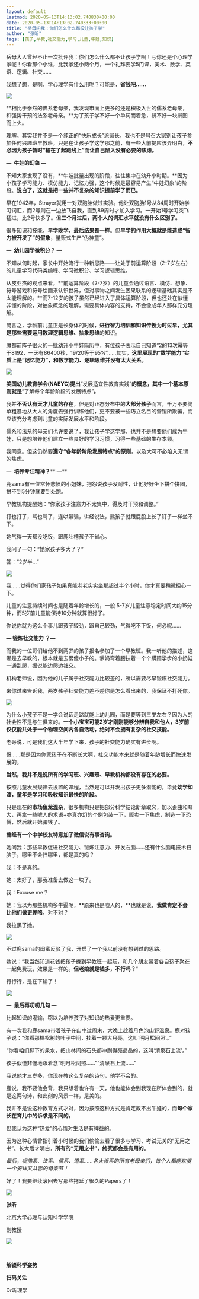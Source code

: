 ```yaml
---
layout: default
Lastmod: 2020-05-13T14:13:02.740830+00:00
date: 2020-05-13T14:13:02.740333+00:00
title: "岳母问我：你们怎么什么都没让孩子学"
author: "张昕"
tags: [孩子,早教,社交能力,学习,儿童,牛娃,知识]
---
```


岳母大人曾经不止一次批评我：你们怎么什么都不让孩子学啊！亏你还是个心理学家呢！你看那个小谁，比我家还小两个月，一个礼拜要学5门课，美术、数学、英语、逻辑、社交……

我想了想，是啊，学心理学有什么用呢？可能是，**省钱吧……**

![](https://images.weserv.nl/?url=https%3A//mmbiz.qpic.cn/mmbiz_jpg/15eiawgiaaU1wno1yS7OMpUBk2WXT5EB8fbvrAtNtV2PBxxFDsLKRI7dFLYiaTbYbicaUPaSPYDQ9zqqf6gAiaf9UxA/640%3Fwx_fmt%3Djpeg)

**相比于泰然的佛系老母亲，我发现市面上更多的还是积极入世的儒系老母亲，和强势干预的法系老母亲。**为了孩子学不好一个单词而着急，拼不好一块拼图而上火。

理解。其实我并不是一个纯正的“快乐成长”派家长，我也不是号召大家别让孩子参加任何兴趣班早教班，只是在让孩子学这学那之前，有一些大前提应该弄明白，**不必因为孩子暂时“输在了起跑线上”而让自己陷入没有必要的焦虑。**

**—  ****牛娃的幻象**** —**

不知大家发现了没有，**牛娃批量出现的阶段，往往集中在幼升小时期。**因为小孩子学习能力、模仿能力、记忆力强，这个时候是最容易产生“牛娃幻象”的阶段。**说白了，这就是把一些并不复杂的知识提前学了而已。**  

早在1942年，Strayer就用一对双胞胎做过实验。他让双胞胎1号从84周时开始学习词汇，而2号则在一边放飞自我，直到89周时才加入学习。一开始1号学习突飞猛进，比2号快多了。但**三个月过后，两个人的词汇水平就没有什么区别了。**

很多知识和技能，**早学晚学，最后结果都一样**。但**早学的作用大概就是能造成“智力被开发了”的假象**，量贩式生产“伪神童”。

**—  幼儿园学微积分？ —**

不知从何时起，家长中开始流行一种新思路——让处于前运算阶段（2-7岁左右）的儿童学习代码类编程、学习微积分、学习逻辑思维。  

从皮亚杰的观点来看，**前运算阶段（2-7岁）的儿童会通过语言、模仿、想象、符号游戏和符号绘画来认识世界，但对事物之间发生因果联系的逻辑基础其实是不太能理解的。**而7-12岁的孩子虽然已经进入了具体运算阶段，但也还处在似懂非懂的阶段，对抽象概念的理解，需要具体内容的支持，不会像成年人那样充分理解。

简言之，学龄前儿童正是长身体的时候，**进行智力培训和知识传授为时过早，**尤其是那些需要运用**数理逻辑思维、抽象思维**的知识。

魔都前阵子很火的一批幼升小牛娃简历中，有位孩子表示自己知道“2的13次幂等于8192，一天有86400秒，19/20等于95%”……其实，**这里展现的“数学能力”实质上是“记忆能力”，和数学能力、逻辑思维并没有太大关系。**

![](https://images.weserv.nl/?url=https%3A//mmbiz.qpic.cn/mmbiz_jpg/15eiawgiaaU1wno1yS7OMpUBk2WXT5EB8fQeicTONfXkyhdPKNBa9IOicg8hmDTFDz8PvgkvAa7VIicfERolTDpHezg/640%3Fwx_fmt%3Djpeg)

**美国幼儿教育学会(NAEYC)提出**“发展适宜性教育实践”**的概念，其中一个基本原则就是**“了解每个年龄阶段的发展特点”**。**  

我并**不否认有天才儿童的存在**，但是对正态分布中的**大部分孩子**而言，千万不要简单粗暴地从大人的角度去强行训练他们，更不要被一些巧立名目的营销所欺骗，而应该充分考虑到儿童的实际发展水平和阶段。

儒系和法系的母亲们也许要说了，我让孩子学这学那，也并不是想要他们成为牛娃，只是想培养他们建立一些良好的学习习惯，习得一些基础的生存本领。

我同意。但这仍然要**遵守“各年龄阶段发展特点”的原则**，以及大可不必陷入无谓的焦虑。

**—  培养专注精神？**** —**

鹿sama有一位常怀悲愤的小姐妹，抱怨说孩子没耐性，让他好好坐下拼个拼图，拼不到5分钟就要到处跑。

早教机构提醒她：“你家孩子注意力不太集中，得及时干预和调整。”

打也打了，骂也骂了，连哄带骗，讲经说法，熊孩子就跟屁股上长了钉子一样坐不下。

她气得一天都没吃饭，跟鹿吐槽孩子不省心。

我问了一句：“她家孩子多大了？”

答：“2岁半…”

![](https://images.weserv.nl/?url=https%3A//mmbiz.qpic.cn/mmbiz_jpg/15eiawgiaaU1wno1yS7OMpUBk2WXT5EB8fOavXz4qC4S4p5iakNZWJVXicvjiaVXzV3xAJFOkS77vqGVUTX16OWwOOw/640%3Fwx_fmt%3Djpeg)

我……觉得你们家孩子如果真能老老实实坐那超过半个小时，你才真要稍微担心一下。

儿童的注意持续时间也是随着年龄增长的，一般 5-7岁儿童注意稳定时间大约15分钟，而5岁前儿童能保持10分钟就算很好了。

你说你就为这么个事儿跟孩子较劲，跟自己较劲，气得吃不下饭，何必呢……

**— ****锻炼社交能力**** ？—**

而我的一位哥们给他不到两岁的孩子报名参加了一个早教班。我一听他的描述，这哪是去早教的，根本就是去累傻小子的。爹妈弯着腰扶着一个个蹒跚学步的小奶娃一通乱爬，据说能边爬边社交。

机构老师说，因为他的儿子属于社交能力比较差的，所以需要尽早锻炼社交能力。

来你过来告诉我，两岁孩子社交能力差不差你是怎么看出来的，我保证不打死你。

![](https://images.weserv.nl/?url=https%3A//mmbiz.qpic.cn/mmbiz_jpg/15eiawgiaaU1wno1yS7OMpUBk2WXT5EB8fj8kPvZ2ThdF3sQgRnicY3o9tBZYefWmHr7CjMw5kPsAXheibyiaicZiatCg/640%3Fwx_fmt%3Djpeg)

为什么小孩子不是一学会说话走路就能上幼儿园，而是要等到三岁左右？因为人的社会性不是与生俱来的。**一个小宝宝可能2岁才刚刚能够分辨自我和他人，3岁前仅仅能共处于一个物理空间内各自活动，绝对不会拥有复杂的社交技能。**

老哥说，可是我们这大半年学下来，孩子的社交能力确实有进步啊。

哥……那是因为你家孩子在不断长大啊，社交功能本来就是随着年龄增长而快速发展的。

**当然，我并不是说所有的学习班、兴趣班、早教机构都没有存在的必要。**

按照儿童发展规律去设置的课程，当然是可以开发出孩子更多潜能的，毕竟**幼学如漆，童年是学习和吸收知识最快的阶段。**

只是现在的**市场鱼龙混杂**，很多机构只是把部分科学结论断章取义，加以歪曲和夸大，再拿一些唬人的术语+亦真亦幻的个例包装一下，贩卖一下焦虑，制造一下恐慌，然后就开始骗钱了。

**曾经有一个中学校友特意加了微信说有事咨询。**

她问我：那些早教促进社交能力、锻炼注意力、开发右脑……还有什么脑电技术扫脑子，哪里不会扫哪里，都是真的吗？

我：不是真的。

她：太好了，那我准备去做这一块了。

我：Excuse me？

她：我以为那些机构多牛逼呢，**原来也是唬人的，**也就是说，**我做肯定不会比他们做更差咯**，对不对？

我拉黑了她。  

![](https://images.weserv.nl/?url=https%3A//mmbiz.qpic.cn/mmbiz_jpg/15eiawgiaaU1wno1yS7OMpUBk2WXT5EB8fW2FcCJWPr4nuMeTKicRvrVGVA5ciblpFdyFzUrICqicNicqawcIRM6kHibw/640%3Fwx_fmt%3Djpeg)

不过鹿sama的闺蜜反驳了我，开启了一个我以前没有想到过的思路。

她说：“我当然知道花钱把孩子拢到早教班一起玩，和几个朋友带着各自孩子聚在一起免费玩，效果是一样的。**但老娘就是钱多，不行吗？**”

行行行，是在下输了！

![](https://images.weserv.nl/?url=https%3A//mmbiz.qpic.cn/mmbiz_jpg/15eiawgiaaU1wno1yS7OMpUBk2WXT5EB8fr1qHoHzjGrmVwlfJGDQokTGNxy4Y3Y1L8loHZ26ibJWdgW7rC2tg09Q/640%3Fwx_fmt%3Djpeg)

**—  最后再叨叨几句 —**

比起知识的灌输，窃以为培养孩子对知识的热爱更重要。

有一次我和鹿sama带着孩子在山中过周末，大晚上趁着月色泡山野温泉。鹿对孩子说：“你看那棵松树的叶子中间，挂着一颗大月亮，这叫‘明月松间照’。”

“你看咱们脚下的泉水，把山林间的石头都冲刷得亮晶晶的，这叫‘清泉石上流’。”

孩子似懂非懂地跟着念“明月松间照……”“清泉石上流……”

我说他才三岁多，你现在教这么复杂的诗句，他学不会的。

鹿说，我不要他会背，我只想着也许有一天，他也能体会到我现在所体会到的，就是这两句诗，和此刻的风景一样，是美的。

我并不是说这种教育方式才对，因为按照这种方式是肯定教不出牛娃的，而**每个家长在育儿中的诉求是不同的。**

但我认为这种“热爱”的心情对生活是有裨益的。

因为这种心情曾指引着小时候的我们偷偷去看了很多与学习、考试无关的“无用之书”。长大后才明白，**所有的“无用之书”，终究都会是有用的。**

_最后，祝佛系、法系、儒系、道系……各大派系的所有老母亲们，每个人都能欢度一个安详又从容的母亲节！_

好了！我要继续滚回去写那些拖延了很久的Papers了！  

![](https://images.weserv.nl/?url=https%3A//mmbiz.qpic.cn/mmbiz_jpg/15eiawgiaaU1wno1yS7OMpUBk2WXT5EB8feTPJy1lwPLPuEeIq2TcjC6gHyf8UnPhxTtCryatYeOCm1Bic7Dze77g/640%3Fwx_fmt%3Djpeg)

**张昕**

北京大学心理与认知科学学院

副教授

![](https://images.weserv.nl/?url=https%3A//mmbiz.qpic.cn/mmbiz_jpg/15eiawgiaaU1wno1yS7OMpUBk2WXT5EB8foQvu23Q8OtudMIe0uOllMUYOg2N3d753IATQhm465lx5ATLPObmDTQ/640%3Fwx_fmt%3Djpeg)

  

**解锁科学姿势**

**扫码关注**

Dr昕理学


